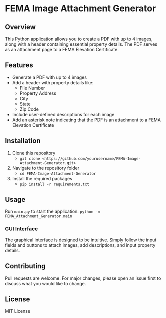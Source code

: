 # FEMA Image Attachment Generator

## Overview

This Python application allows you to create a PDF with up to 4 images, along with a header containing essential property details. The PDF serves as an attachment page to a FEMA Elevation Certificate.

## Features

- Generate a PDF with up to 4 images
- Add a header with property details like:
  - File Number
  - Property Address
  - City
  - State
  - Zip Code
- Include user-defined descriptions for each image
- Add an asterisk note indicating that the PDF is an attachment to a FEMA Elevation Certificate

## Installation

1. Clone this repository
   - ```git clone <https://github.com/yourusername/FEMA-Image-Attachment-Generator.git>```
2. Navigate to the repository folder
   - ```cd FEMA-Image-Attachment-Generator```
3. Install the required packages
   - ```pip install -r requirements.txt```

## Usage

Run `main.py` to start the application.
```python -m FEMA_Attachment_Generator.main```

### GUI Interface

The graphical interface is designed to be intuitive. Simply follow the input fields and buttons to attach images, add descriptions, and input property details.

## Contributing

Pull requests are welcome. For major changes, please open an issue first to discuss what you would like to change.

## License

MIT License
